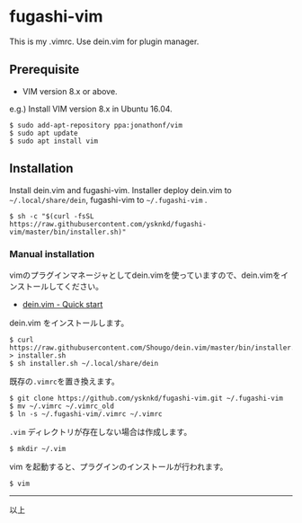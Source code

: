 # fugashi-vim

This is my .vimrc. Use dein.vim for plugin manager.
  
## Prerequisite

* VIM version 8.x or above.

e.g.) Install VIM version 8.x in Ubuntu 16.04.

```console
$ sudo add-apt-repository ppa:jonathonf/vim
$ sudo apt update
$ sudo apt install vim
```

## Installation

Install dein.vim and fugashi-vim. Installer deploy dein.vim to `~/.local/share/dein`, fugashi-vim to `~/.fugashi-vim` .

```console
$ sh -c "$(curl -fsSL https://raw.githubusercontent.com/ysknkd/fugashi-vim/master/bin/installer.sh)"
```

### Manual installation

vimのプラグインマネージャとしてdein.vimを使っていますので、dein.vimをインストールしてください。

* [dein.vim - Quick start](https://github.com/Shougo/dein.vim#quick-start)

dein.vim をインストールします。

```console
$ curl https://raw.githubusercontent.com/Shougo/dein.vim/master/bin/installer.sh > installer.sh
$ sh installer.sh ~/.local/share/dein
```

既存の`.vimrc`を置き換えます。

```console
$ git clone https://github.com/ysknkd/fugashi-vim.git ~/.fugashi-vim
$ mv ~/.vimrc ~/.vimrc_old
$ ln -s ~/.fugashi-vim/.vimrc ~/.vimrc
```

`.vim` ディレクトリが存在しない場合は作成します。

```console
$ mkdir ~/.vim
```

vim を起動すると、プラグインのインストールが行われます。

```console
$ vim
```

---

以上

